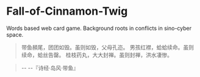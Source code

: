 # Fall-of-Cinnamon-Twig
Words based web card game. Background roots in conflicts in sino-cyber space.

>带鱼頳尾，团团如毁。虽则如毁，父母孔迩。
>男孩红襟，蛤蛤续命。虽则续命，蛤丝告罄。
>桂枝药丸，大大封禅。虽则封禅，洪水凄惨。

>-- --『诗经·岛风·带鱼』